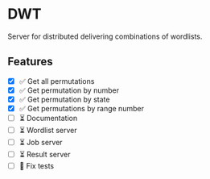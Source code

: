 # DWT

Server for distributed delivering combinations of wordlists.

## Features

- [x] ✅ Get all permutations
- [x] ✅ Get permutation by number
- [x] ✅ Get permutation by state
- [x] ✅ Get permutations by range number
- [ ] ⏳ Documentation
- [ ] ⏳ Wordlist server
- [ ] ⏳ Job server
- [ ] ⏳ Result server
- [ ] 🛑 Fix tests
